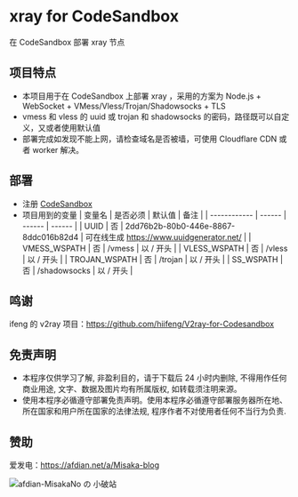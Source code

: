 # xray for CodeSandbox

在 CodeSandbox 部署 xray 节点

## 项目特点

* 本项目用于在 CodeSandbox 上部署 xray ，采用的方案为 Node.js + WebSocket + VMess/Vless/Trojan/Shadowsocks + TLS
* vmess 和 vless 的 uuid 或 trojan 和 shadowsocks 的密码，路径既可以自定义，又或者使用默认值
* 部署完成如发现不能上网，请检查域名是否被墙，可使用 Cloudflare CDN 或者 worker 解决。

## 部署

* 注册 [CodeSandbox](https://codesandbox.io/)
* 项目用到的变量
  | 变量名 | 是否必须 | 默认值 | 备注 |
  | ------------ | ------ | ------ | ------ |
  | UUID         | 否 | 2dd76b2b-80b0-446e-8867-8ddc016b82d4 | 可在线生成 https://www.uuidgenerator.net/ |
  | VMESS_WSPATH | 否 | /vmess | 以 / 开头 |
  | VLESS_WSPATH | 否 | /vless | 以 / 开头 |
  | TROJAN_WSPATH | 否 | /trojan | 以 / 开头 |
  | SS_WSPATH | 否 | /shadowsocks | 以 / 开头 |

## 鸣谢

ifeng 的 v2ray 项目：https://github.com/hiifeng/V2ray-for-Codesandbox

## 免责声明

* 本程序仅供学习了解, 非盈利目的，请于下载后 24 小时内删除, 不得用作任何商业用途, 文字、数据及图片均有所属版权, 如转载须注明来源。
* 使用本程序必循遵守部署免责声明。使用本程序必循遵守部署服务器所在地、所在国家和用户所在国家的法律法规, 程序作者不对使用者任何不当行为负责.

## 赞助

爱发电：https://afdian.net/a/Misaka-blog

![afdian-MisakaNo の 小破站](https://user-images.githubusercontent.com/122191366/211533469-351009fb-9ae8-4601-992a-abbf54665b68.jpg)
